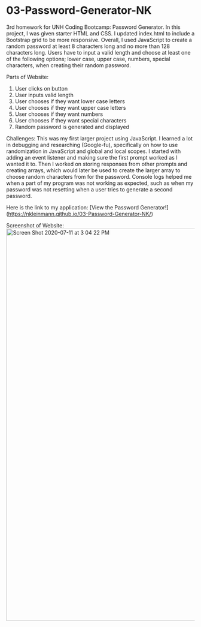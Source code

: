 # 03-Password-Generator-NK

3rd homework for UNH Coding Bootcamp: Password Generator. In this project, I was given starter HTML and CSS.  I updated index.html to include a Bootstrap grid to be more responsive.  Overall, I used JavaScript to create a random password at least 8 characters long and no more than 128 characters long.  Users have to input a valid length and choose at least one of the following options; lower case, upper case, numbers, special characters, when creating their random password.

Parts of Website:
1. User clicks on button
2. User inputs valid length
3. User chooses if they want lower case letters
4. User chooses if they want upper case letters
5. User chooses if they want numbers
6. User chooses if they want special characters
7. Random password is generated and displayed 

Challenges: This was my first larger project using JavaScript.  I learned a lot in debugging and researching (Google-fu), specifically on how to use randomization in JavaScript and global and local scopes.  I started with adding an event listener and making sure the first prompt worked as I wanted it to.  Then I worked on storing responses from other prompts and creating arrays, which would later be used to create the larger array to choose random characters from for the password.  Console logs helped me when a part of my program was not working as expected, such as when my password was not resetting when a user tries to generate a second password.

Here is the link to my application: [View the Password Generator!] (https://nkleinmann.github.io/03-Password-Generator-NK/)

Screenshot of Website:
<img width="1046" alt="Screen Shot 2020-07-11 at 3 04 22 PM" src="https://user-images.githubusercontent.com/65608809/87231763-e9e01700-c387-11ea-9f32-ee58aa0294ee.png">
